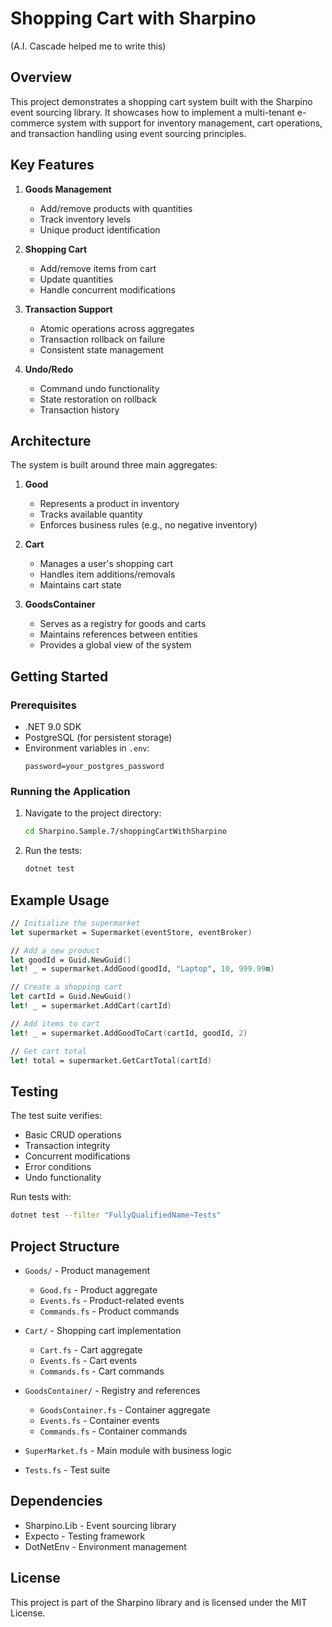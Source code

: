 # Shopping Cart with Sharpino

(A.I. Cascade helped me to write this)

## Overview

This project demonstrates a shopping cart system built with the Sharpino event sourcing library. It showcases how to implement a multi-tenant e-commerce system with support for inventory management, cart operations, and transaction handling using event sourcing principles.

## Key Features

1. **Goods Management**
   - Add/remove products with quantities
   - Track inventory levels
   - Unique product identification

2. **Shopping Cart**
   - Add/remove items from cart
   - Update quantities
   - Handle concurrent modifications

3. **Transaction Support**
   - Atomic operations across aggregates
   - Transaction rollback on failure
   - Consistent state management

4. **Undo/Redo**
   - Command undo functionality
   - State restoration on rollback
   - Transaction history

## Architecture

The system is built around three main aggregates:

1. **Good**
   - Represents a product in inventory
   - Tracks available quantity
   - Enforces business rules (e.g., no negative inventory)

2. **Cart**
   - Manages a user's shopping cart
   - Handles item additions/removals
   - Maintains cart state

3. **GoodsContainer**
   - Serves as a registry for goods and carts
   - Maintains references between entities
   - Provides a global view of the system

## Getting Started

### Prerequisites

- .NET 9.0 SDK
- PostgreSQL (for persistent storage)
- Environment variables in `.env`:
  ```
  password=your_postgres_password
  ```

### Running the Application

1. Navigate to the project directory:
   ```bash
   cd Sharpino.Sample.7/shoppingCartWithSharpino
   ```

2. Run the tests:
   ```bash
   dotnet test
   ```

## Example Usage

```fsharp
// Initialize the supermarket
let supermarket = Supermarket(eventStore, eventBroker)

// Add a new product
let goodId = Guid.NewGuid()
let! _ = supermarket.AddGood(goodId, "Laptop", 10, 999.99m)

// Create a shopping cart
let cartId = Guid.NewGuid()
let! _ = supermarket.AddCart(cartId)

// Add items to cart
let! _ = supermarket.AddGoodToCart(cartId, goodId, 2)

// Get cart total
let! total = supermarket.GetCartTotal(cartId)
```

## Testing

The test suite verifies:
- Basic CRUD operations
- Transaction integrity
- Concurrent modifications
- Error conditions
- Undo functionality

Run tests with:
```bash
dotnet test --filter "FullyQualifiedName~Tests"
```

## Project Structure

- `Goods/` - Product management
  - `Good.fs` - Product aggregate
  - `Events.fs` - Product-related events
  - `Commands.fs` - Product commands

- `Cart/` - Shopping cart implementation
  - `Cart.fs` - Cart aggregate
  - `Events.fs` - Cart events
  - `Commands.fs` - Cart commands

- `GoodsContainer/` - Registry and references
  - `GoodsContainer.fs` - Container aggregate
  - `Events.fs` - Container events
  - `Commands.fs` - Container commands

- `SuperMarket.fs` - Main module with business logic
- `Tests.fs` - Test suite

## Dependencies

- Sharpino.Lib - Event sourcing library
- Expecto - Testing framework
- DotNetEnv - Environment management

## License

This project is part of the Sharpino library and is licensed under the MIT License.
